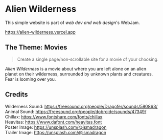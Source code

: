 # Alien Wilderness

This simple website is part of _web dev and web design_'s WebJam.

<a href="https://alien-wilderness.vercel.app">https://alien-wilderness.vercel.app</a>

## The Theme: Movies

> Create a single page/non-scrollable site for a movie of your choosing.

_Alien Wilderness_ is a movie about where you are left alone on an alien planet on their wilderness, surrounded by unknown plants and creatures. Fear is looming over you.

## Credits

Wilderness Sound: https://freesound.org/people/Dragofer/sounds/580863/  
Animal Sound: https://freesound.org/people/dobroide/sounds/47349/  
Chillax: https://www.fontshare.com/fonts/chillax  
Heavitas: https://www.dafont.com/heavitas.font  
Poster Image: https://unsplash.com/@ismadragon  
Trailer Image: https://unsplash.com/@ismadragon
